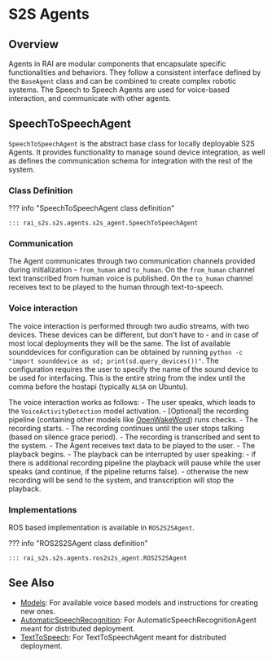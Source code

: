 # S2S Agents

## Overview

Agents in RAI are modular components that encapsulate specific functionalities and behaviors. They follow a consistent interface defined by the `BaseAgent` class and can be combined to create complex robotic systems. The Speech to Speech Agents are used for voice-based interaction, and communicate with other agents.

## SpeechToSpeechAgent

`SpeechToSpeechAgent` is the abstract base class for locally deployable S2S Agents. It provides functionality to manage sound device integration, as well as defines the communication schema for integration with the rest of the system.

### Class Definition

??? info "SpeechToSpeechAgent class definition"

    ::: rai_s2s.s2s.agents.s2s_agent.SpeechToSpeechAgent

### Communication

The Agent communicates through two communication channels provided during initialization - `from_human` and `to_human`.
On the `from_human` channel text transcribed from human voice is published.
On the `to_human` channel receives text to be played to the human through text-to-speech.

### Voice interaction

The voice interaction is performed through two audio streams, with two devices.
These devices can be different, but don't have to - and in case of most local deployments they will be the same.
The list of available sounddevices for configuration can be obtained by running `python -c "import sounddevice as sd; print(sd.query_devices())"`.
The configuration requires the user to specify the name of the sound device to be used for interfacing.
This is the entire string from the index until the comma before the hostapi (typically `ALSA` on Ubuntu).

The voice interaction works as follows: - The user speaks, which leads to the `VoiceActivityDetection` model activation. - \[Optional\] the recording pipeline (containing other models like [OpenWakeWord](models/overview.md)) runs checks. - The recording starts. - The recording continues until the user stops talking (based on silence grace period). - The recording is transcribed and sent to the system. - The Agent receives text data to be played to the user. - The playback begins. - The playback can be interrupted by user speaking: - if there is additional recording pipeline the playback will pause while the user speaks (and continue, if the pipeline returns false). - otherwise the new recording will be send to the system, and transcription will stop the playback.

### Implementations

ROS based implementation is available in `ROS2S2SAgent`.

??? info "ROS2S2SAgent class definition"

    ::: rai_s2s.s2s.agents.ros2s2s_agent.ROS2S2SAgent

## See Also

-   [Models](../models/overview.md): For available voice based models and instructions for creating new ones.
-   [AutomaticSpeechRecognition](asr.md): For AutomaticSpeechRecognitionAgent meant for distributed deployment.
-   [TextToSpeech](tts.md): For TextToSpeechAgent meant for distributed deployment.
